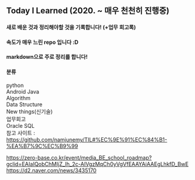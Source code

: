 ## Today I Learned (2020. ~ 매우 천천히 진행중)
#### 새로 배운 것과 정리해야할 것을 기록합니다! (+업무 회고록)
#### 속도가 매우 느린 repo 입니다 :D
#### markdown으로 주로 정리를 합니다!

 
#### 분류
python <br/>
Android Java <br/>
Algorithm <br/>
Data Structure <br/>
New things(신기술) <br/> 
업무회고<br/>
Oracle SQL<br/>
참고 사이트 : https://github.com/namjunemy/TIL#%EC%9E%91%EC%84%B1-%EA%B7%9C%EC%B9%99


https://zero-base.co.kr/event/media_BE_school_roadmap?gclid=EAIaIQobChMIjZ_Ih_2c-AIVgzMqCh0yVgVfEAAYAiAAEgLhkfD_BwE
https://d2.naver.com/news/3435170
  
 
